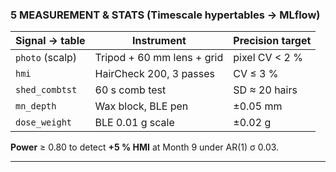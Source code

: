 ### 5  MEASUREMENT & STATS (Timescale hypertables → MLflow)

| Signal → table  | Instrument                 | Precision target |
| --------------- | -------------------------- | ---------------- |
| `photo` (scalp) | Tripod + 60 mm lens + grid | pixel CV < 2 %   |
| `hmi`           | HairCheck 200, 3 passes    | CV ≤ 3 %         |
| `shed_combtst`  | 60 s comb test             | SD ≈ 20 hairs    |
| `mn_depth`      | Wax block, BLE pen         | ±0.05 mm         |
| `dose_weight`   | BLE 0.01 g scale           | ±0.02 g          |

**Power** ≥ 0.80 to detect **+5 % HMI** at Month 9 under AR(1) σ 0.03.

---
